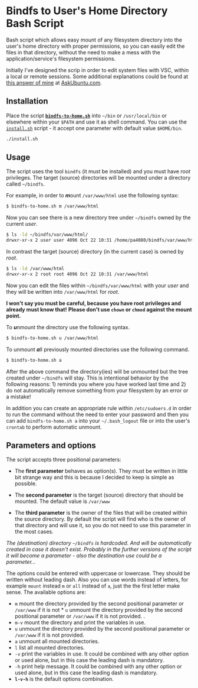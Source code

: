 # Bindfs to User's Home Directory Bash Script
Bash script which allows easy mount of any filesystem directory into the user's home directory with proper permissions, so you can easily edit the files in that directory, without the need to make a mess with the application/service's filesystem permissions. 

Initially I've designed the scrip in order to edit system files with VSC, within a local or remote sessions. Some additional explanations could be found at [this answer of mine](https://askubuntu.com/a/1024308/566421) at [AskUbuntu.com](https://askubuntu.com/users/566421).

## Installation
Place the script [**`bindfs-to-home.sh`**](bindfs-to-home.sh) into `~/bin` or `/usr/local/bin` or elsewhere within your `$PATH` and use it as shell command. You can use the [`install.sh`](install.sh) script - it accept one parameter with default value `$HOME/bin`.
```bash
./install.sh
```

## Usage
The script uses the tool `bindfs` (it must be installed) and you must have *root* privileges. The target (source) directories will be mounted under a directory called `~/bindfs`.

For example, in order to ***m***ount `/var/www/html` use the following syntax:

```bash
$ bindfs-to-home.sh m /var/www/html
```
Now you can see there is a new directory tree under `~/bindfs` owned by the current *user*.
```bash
$ ls -ld ~/bindfs/var/www/html/
drwxr-xr-x 2 user user 4096 Oct 22 10:31 /home/pa4080/bindfs/var/www/html/
```
In contrast the target (source) directory (in the current case) is owned by *root*.
```bash
$ ls -ld /var/www/html
drwxr-xr-x 2 root root 4096 Oct 22 10:31 /var/www/html
```
Now you can edit the files within `~/bindfs/var/www/html` with your *user* and they will be written into `/var/www/html` for *root*. 

**I won't say you must be careful, because you have root privileges and already must know that!** **Please don't use `chown` or `chmod` against the mount point.**

To ***u***nmount the directory use the following syntax.
```bash
$ bindfs-to-home.sh u /var/www/html
```

To unmount ***a***ll previously mounted directories use the following command.
```bash
$ bindfs-to-home.sh a
```

After the above command the directory(ies) will be unmounted but the tree created under `~/bindfs` will stay. This is intentional behavior by the following reasons: 1) reminds you where you have worked last time and 2) do not automatically remove something from your filesystem by an error or a mistake!

In addition you can create an appropriate rule within `/etc/sudoers.d` in order to run the command without the need to enter your password and then you can add `bindfs-to-home.sh a` into your `~/.bash_logout` file or into the user's `crontab` to perform automatic unmount.

## Parameters and options

The script accepts three positional parameters:

* The **first parameter** behaves as option(s). They must be written in little bit strange way and this is because I decided to keep is simple as possible. 

* The **second parameter** is the target (source) directory that should be mounted. The default value is `/var/www`

* The **third parameter** is the owner of the files that will be created within the source directory. By default the script will find who is the owner of that directory and will use it, so you do not need to use this parameter in the most cases.

*The (destination) directory `~/bindfs` is hardcoded. And will be automatically created in case it doesn't exist. Probably in the further versions of the script it will become a parameter - also the destination use could be a parameter...*

The options could be entered with uppercase or lowercase. They should be written without leading dash. Also you can use words instead of letters, for example `mount` instead `m` or `all` instead of `a`, just the the first letter make sense. The available options are:

* `m` mount the directory provided by the second positional parameter or `/var/www` if it is not * `u` unmount the directory provided by the second positional parameter or `/var/www` if it is not provided.
.
* `m-v` mount the directory and print the variables in use.
* `u` unmount the directory provided by the second positional parameter or `/var/www` if it is not provided.
* `a` unmount all mounted directories.
* `l` list all mounted directories.
* `-v` print the variables in use. It could be combined with any other option or used alone, but in this case the leading dash is mandatory.
* `-h` print help message. It could be combined with any other option or used alone, but in this case the leading dash is mandatory.
* **`l-v-h`** is the default options combination.
